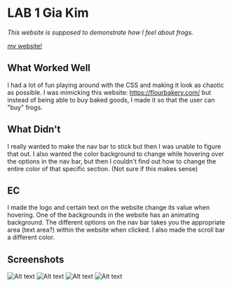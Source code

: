 # LAB 1 Gia Kim

*This website is supposed to demonstrate how I feel about frogs.*

[my website!](http://symptomatic-ant.surge.sh/)

## What Worked Well
I had a lot of fun playing around with the CSS and making it look as chaotic as possible.
I was mimicking this website: https://flourbakery.com/ but instead of being able to buy baked goods, I made it so that the user can "buy" frogs.

## What Didn't
I really wanted to make the nav bar to stick but then I was unable to figure that out. 
I also wanted the color background to change while hovering over the options in the nav bar, but then I couldn't find out how to change the entire color of that specific section. (Not sure if this makes sense)

## EC
I made the logo and certain text on the website change its value when hovering. One of the backgrounds in the website has an animating background. The different options on the nav bar takes you the appropriate area (text area?) within the website when clicked. I also made the scroll bar a different color. 

## Screenshots
![Alt text](/relative/path/to/1sc.jpg?raw=true "Optional Title")
![Alt text](/relative/path/to/2sc.jpg?raw=true "Optional Title")
![Alt text](/relative/path/to/3sc.jpg?raw=true "Optional Title")
![Alt text](/relative/path/to/4sc.jpg?raw=true "Optional Title")
